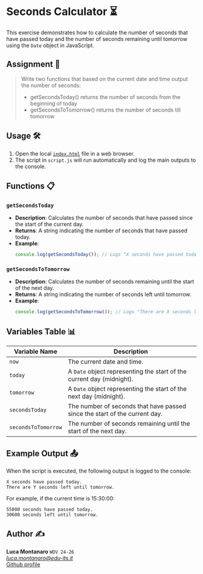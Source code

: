 # Seconds Calculator ⏳

This exercise demonstrates how to calculate the number of seconds that have passed today and the number of seconds remaining until tomorrow using the `Date` object in JavaScript.

## Assignment 📝

> Write two functions that based on the current date and time output the number of seconds:
> - getSecondsToday() returns the number of seconds from the beginning of today
> - getSecondsToTomorrow() returns the number of seconds till tomorrow


## Usage 🛠️

1. Open the local [`index.html`](index.html) file in a web browser.
2. The script in `script.js` will run automatically and log the main outputs to the console.

## Functions 📋

### `getSecondsToday`

- **Description**: Calculates the number of seconds that have passed since the start of the current day.
- **Returns**: A string indicating the number of seconds that have passed today.
- **Example**:
  ```javascript
  console.log(getSecondsToday()); // Logs "X seconds have passed today."
  ```

### `getSecondsToTomorrow`

- **Description**: Calculates the number of seconds remaining until the start of the next day.
- **Returns**: A string indicating the number of seconds left until tomorrow.
- **Example**:
  ```javascript
  console.log(getSecondsToTomorrow()); // Logs "There are X seconds left until tomorrow."
  ```

## Variables Table 📊

| Variable Name       | Description                                                                 |
|---------------------|-----------------------------------------------------------------------------|
| `now`               | The current date and time.                                                 |
| `today`             | A `Date` object representing the start of the current day (midnight).      |
| `tomorrow`          | A `Date` object representing the start of the next day (midnight).         |
| `secondsToday`      | The number of seconds that have passed since the start of the current day. |
| `secondsToTomorrow` | The number of seconds remaining until the start of the next day.           |

## Example Output 📤

When the script is executed, the following output is logged to the console:

```
X seconds have passed today.
There are Y seconds left until tomorrow.
```

For example, if the current time is 15:30:00:

```
55800 seconds have passed today.
30600 seconds left until tomorrow.
```

## Author ✍️

**Luca Montanaro** `WDV 24-26`  
*luca.montanaro@edu-its.it*  
[Github profile](https://github.com/LucaM0nt)